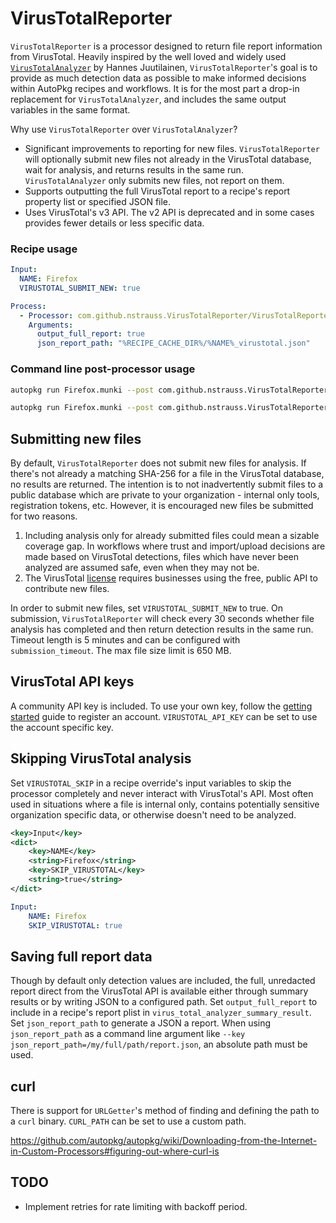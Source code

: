 # VirusTotalReporter
`VirusTotalReporter` is a processor designed to return file report information from VirusTotal. Heavily inspired by the well loved and widely used [`VirusTotalAnalyzer`](https://github.com/hjuutilainen/autopkg-virustotalanalyzer) by Hannes Juutilainen, `VirusTotalReporter`'s goal is to provide as much detection data as possible to make informed decisions within AutoPkg recipes and workflows. It is for the most part a drop-in replacement for `VirusTotalAnalyzer`, and includes the same output variables in the same format. 

Why use `VirusTotalReporter` over `VirusTotalAnalyzer`?
- Significant improvements to reporting for new files. `VirusTotalReporter` will optionally submit new files not already in the VirusTotal database, wait for analysis, and returns results in the same run. `VirusTotalAnalyzer` only submits new files, not report on them.  
- Supports outputting the full VirusTotal report to a recipe's report property list or specified JSON file.
- Uses VirusTotal's v3 API. The v2 API is deprecated and in some cases provides fewer details or less specific data.

### Recipe usage
```yaml
Input:
  NAME: Firefox
  VIRUSTOTAL_SUBMIT_NEW: true

Process:
  - Processor: com.github.nstrauss.VirusTotalReporter/VirusTotalReporter
    Arguments:
      output_full_report: true
      json_report_path: "%RECIPE_CACHE_DIR%/%NAME%_virustotal.json"
```

### Command line post-processor usage
```bash
autopkg run Firefox.munki --post com.github.nstrauss.VirusTotalReporter/VirusTotalReporter
```
```bash
autopkg run Firefox.munki --post com.github.nstrauss.VirusTotalReporter/VirusTotalReporter --key VIRUSTOTAL_SUBMIT_NEW=True
```

## Submitting new files
By default, `VirusTotalReporter` does not submit new files for analysis. If there's not already a matching SHA-256 for a file in the VirusTotal database, no results are returned. The intention is to not inadvertently submit files to a public database which are private to your organization - internal only tools, registration tokens, etc. However, it is encouraged new files be submitted for two reasons.

1. Including analysis only for already submitted files could mean a sizable coverage gap. In workflows where trust and import/upload decisions are made based on VirusTotal detections, files which have never been analyzed are assumed safe, even when they may not be.
1. The VirusTotal [license](https://docs.virustotal.com/reference/public-vs-premium-api) requires businesses using the free, public API to contribute new files.

In order to submit new files, set `VIRUSTOTAL_SUBMIT_NEW` to true. On submission, `VirusTotalReporter` will check every 30 seconds whether file analysis has completed and then return detection results in the same run. Timeout length is 5 minutes and can be configured with `submission_timeout`. The max file size limit is 650 MB.

## VirusTotal API keys
A community API key is included. To use your own key, follow the [getting started](https://docs.virustotal.com/reference/getting-started) guide to register an account. `VIRUSTOTAL_API_KEY` can be set to use the account specific key.

## Skipping VirusTotal analysis
Set `VIRUSTOTAL_SKIP` in a recipe override's input variables to skip the processor completely and never interact with VirusTotal's API. Most often used in situations where a file is internal only, contains potentially sensitive organization specific data, or otherwise doesn't need to be analyzed.

```xml
<key>Input</key>
<dict>
    <key>NAME</key>
    <string>Firefox</string>
    <key>SKIP_VIRUSTOTAL</key>
    <string>true</string>
</dict>
```
```yaml
Input:
    NAME: Firefox
    SKIP_VIRUSTOTAL: true
```

## Saving full report data
Though by default only detection values are included, the full, unredacted report direct from the VirusTotal API is available either through summary results or by writing JSON to a configured path. Set `output_full_report` to include in a recipe's report plist in `virus_total_analyzer_summary_result`. Set `json_report_path` to generate a JSON a report. When using `json_report_path` as a command line argument like `--key json_report_path=/my/full/path/report.json`, an absolute path must be used.

## curl
There is support for `URLGetter`'s method of finding and defining the path to a `curl` binary. `CURL_PATH` can be set to use a custom path. 

https://github.com/autopkg/autopkg/wiki/Downloading-from-the-Internet-in-Custom-Processors#figuring-out-where-curl-is

## TODO
- Implement retries for rate limiting with backoff period.
